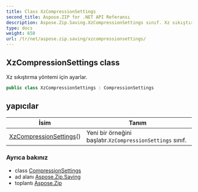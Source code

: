 ```yaml
---
title: Class XzCompressionSettings
second_title: Aspose.ZIP for .NET API Referansı
description: Aspose.Zip.Saving.XzCompressionSettings sınıf. Xz sıkıştırma yöntemi için ayarlar.
type: docs
weight: 650
url: /tr/net/aspose.zip.saving/xzcompressionsettings/
---
```

## XzCompressionSettings class

Xz sıkıştırma yöntemi için ayarlar.

```csharp
public class XzCompressionSettings : CompressionSettings
```

## yapıcılar

| İsim | Tanım |
| --- | --- |
| [XzCompressionSettings](xzcompressionsettings/)() | Yeni bir örneğini başlatır.`XzCompressionSettings` sınıf. |

### Ayrıca bakınız

* class [CompressionSettings](../compressionsettings/)
* ad alanı [Aspose.Zip.Saving](../../aspose.zip.saving/)
* toplantı [Aspose.Zip](../../)


